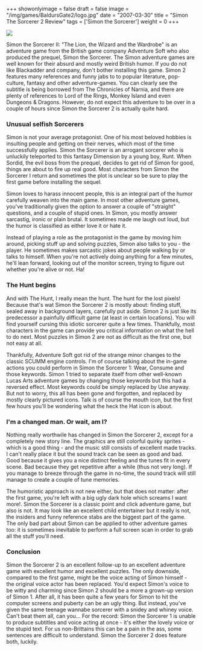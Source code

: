 +++
showonlyimage = false
draft = false
image = "/img/games/BaldursGate2/logo.jpg"
date = "2007-03-30"
title = "Simon The Sorcerer 2 Review"
tags = ['Simon the Sorcerer']
weight = 0
+++

<img src="/img/Guides/SimonTheSorcerer2.png"/>

Simon the Sorcerer II: "The Lion, the Wizard and the Wardrobe" is an adventure game from the British game company Adventure Soft who also produced the prequel, Simon the Sorcerer. The Simon adventure games are well known for their absurd and mostly weird British humor. If you do not like Blackadder and company, don't bother installing this game. Simon 2 features many references and funny jabs to to popular literature, pop-culture, fantasy and other adventure-games. You can clearly see the subtitle is being borrowed from The Chronicles of Narnia, and there are plenty of references to Lord of the Rings, Monkey Island and even Dungeons & Dragons. However, do not expect this adventure to be over in a couple of hours since Simon the Sorcerer 2 is actually quite hard.

### Unusual selfish Sorcerers

Simon is not your average protagonist. One of his most beloved hobbies is insulting people and getting on their nerves, which most of the time successfully applies. Simon the Sorcerer is an arrogant sorcerer who is unluckily teleported to this fantasy Dimension by a young boy, Runt. When Sordid, the evil boss from the prequel, decides to get rid of Simon for good, things are about to fire up real good. Most characters from Simon the Sorcerer I return and sometimes the plot is unclear so be sure to play the first game before installing the sequel.

Simon loves to harass innocent people, this is an integral part of the humor carefully weaven into the main game. In most other adventure games, you've traditionally given the option to answer a couple of "straight" questions, and a couple of stupid ones. In Simon, you mostly answer sarcastig, ironic or plain brutal. It sometimes made me laugh out loud, but the humor is classified as either love it or hate it.

Instead of playing a role as the protagonist in the game by moving him around, picking stuff up and solving puzzles, Simon also talks to you - the player. He sometimes makes sarcastic jokes about people walking by or talks to himself. When you're not actively doing anything for a few minutes, he'll lean forward, looking out of the monitor screen, trying to figure out whether you're alive or not. Ha!

### The Hunt begins

And with The Hunt, I really mean the hunt. The hunt for the lost pixels! Because that's wat Simon the Sorcerer 2 is mostly about: finding stuff, sealed away in background layers, carefully put aside. Simon 2 is just like its predecessor a painfully difficult game (at least in certain locations). You will find yourself cursing this idiotic sorcerer quite a few times. Thankfully, most characters in the game can provide you critical information on what the hell to do next. Most puzzles in Simon 2 are not as difficult as the first one, but not easy at all.

Thankfully, Adventure Soft got rid of the strange minor changes to the classic SCUMM engine controls. I'm of course talking about the in-game actions you could perform in Simon the Sorcerer 1: Wear, Consume and those keywords. Simon 1 tried to separate itself from other well-known Lucas Arts adventure games by changing those keywords but this had a reversed effect. Most keywords could be simply replaced by Use anyway. But not to worry, this all has been gone and forgotten, and replaced by mostly clearly pictured icons. Talk is of course the mouth icon, but the first few hours you'll be wondering what the heck the Hat icon is about.

### I'm a changed man. Or wait, am I?

Nothing really worthwile has changed in Simon the Sorcerer 2, except for a completely new story line. The graphics are still colorful quirky sprites - which is a good thing - and the music still consists of excellent made tracks. I can't really place it but the sound track can be seen as good and bad. Good because it gives you a nice distinct feeling and the tunes fit in every scene. Bad because they get repetitive after a while (thus not very long). If you manage to breeze through the game in no-time, the sound track will still manage to create a couple of tune memories.

The humoristic approach is not new either, but that does not matter: after the first game, you're left with a big ugly dark hole which screams I want more!. Simon the Sorcerer is a classic point and click adventure game, but also is not. It may look like an excellent child entertainer but it really is not, the insiders and funny reference stabs are the biggest part of the game. The only bad part about Simon can be applied to other adventure games too: it is sometimes inevitable to perform a full screen scan in order to grab all the stuff you'll need.

### Conclusion

Simon the Sorcerer 2 is an excellent follow-up to an excellent adventure game with excellent humor and excellent puzzles. The only downside, compared to the first game, might be the voice acting of Simon himself - the original voice actor has been replaced. You'd expect Simon's voice to be witty and charming since Simon 2 should be a more a grown-up version of Simon 1. After all, it has been quite a few years for Simon to hit the computer screens and puberty can be an ugly thing. But instead, you've given the same teenage wannabe sorcerer with a snidey and whiney voice. Can't beat them all, can you...
For the record: Simon the Sorcerer 1 is unable to produce subtitles and voice acting at once - it's either the lovely voice or the stupid text. For us non-Brittains this can be a pain in the ass, some sentences are difficult to understand. Simon the Sorcerer 2 does feature both, luckily.